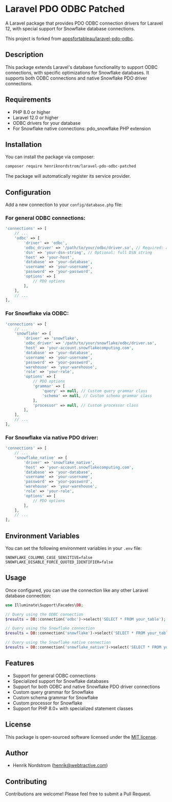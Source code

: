 # Laravel PDO ODBC Patched

A Laravel package that provides PDO ODBC connection drivers for Laravel 12, with special support for Snowflake database connections.

This project is forked from [appsfortableau/laravel-pdo-odbc](https://github.com/appsfortableau/laravel-pdo-odbc).

## Description

This package extends Laravel's database functionality to support ODBC connections, with specific optimizations for Snowflake databases. It supports both ODBC connections and native Snowflake PDO driver connections.

## Requirements

- PHP 8.0 or higher
- Laravel 12.0 or higher
- ODBC drivers for your database
- For Snowflake native connections: pdo_snowflake PHP extension

## Installation

You can install the package via composer:

```bash
composer require henriknordstrom/laravel-pdo-odbc-patched
```

The package will automatically register its service provider.

## Configuration

Add a new connection to your `config/database.php` file:

### For general ODBC connections:

```php
'connections' => [
    // ...
    'odbc' => [
        'driver' => 'odbc',
        'odbc_driver' => '/path/to/your/odbc/driver.so', // Required: absolute path to the ODBC driver
        'dsn' => 'your-dsn-string', // Optional: full DSN string
        'host' => 'your-host',
        'database' => 'your-database',
        'username' => 'your-username',
        'password' => 'your-password',
        'options' => [
            // PDO options
        ],
    ],
    // ...
],
```

### For Snowflake via ODBC:

```php
'connections' => [
    // ...
    'snowflake' => [
        'driver' => 'snowflake',
        'odbc_driver' => '/path/to/your/snowflake/odbc/driver.so',
        'host' => 'your-account.snowflakecomputing.com',
        'database' => 'your-database',
        'username' => 'your-username',
        'password' => 'your-password',
        'warehouse' => 'your-warehouse',
        'role' => 'your-role',
        'options' => [
            // PDO options
            'grammar' => [
                'query' => null, // Custom query grammar class
                'schema' => null, // Custom schema grammar class
            ],
            'processor' => null, // Custom processor class
        ],
    ],
    // ...
],
```

### For Snowflake via native PDO driver:

```php
'connections' => [
    // ...
    'snowflake_native' => [
        'driver' => 'snowflake_native',
        'host' => 'your-account.snowflakecomputing.com',
        'database' => 'your-database',
        'username' => 'your-username',
        'password' => 'your-password',
        'warehouse' => 'your-warehouse',
        'role' => 'your-role',
        'options' => [
            // PDO options
        ],
    ],
    // ...
],
```

## Environment Variables

You can set the following environment variables in your `.env` file:

```
SNOWFLAKE_COLUMNS_CASE_SENSITIVE=false
SNOWFLAKE_DISABLE_FORCE_QUOTED_IDENTIFIER=false
```

## Usage

Once configured, you can use the connection like any other Laravel database connection:

```php
use Illuminate\Support\Facades\DB;

// Query using the ODBC connection
$results = DB::connection('odbc')->select('SELECT * FROM your_table');

// Query using the Snowflake connection
$results = DB::connection('snowflake')->select('SELECT * FROM your_table');

// Query using the Snowflake native connection
$results = DB::connection('snowflake_native')->select('SELECT * FROM your_table');
```

## Features

- Support for general ODBC connections
- Specialized support for Snowflake databases
- Support for both ODBC and native Snowflake PDO driver connections
- Custom query grammar for Snowflake
- Custom schema grammar for Snowflake
- Custom processor for Snowflake
- Support for PHP 8.0+ with specialized statement classes

## License

This package is open-sourced software licensed under the [MIT license](https://opensource.org/licenses/MIT).

## Author

- Henrik Nordstrom (henrik@webtractive.com)

## Contributing

Contributions are welcome! Please feel free to submit a Pull Request.
